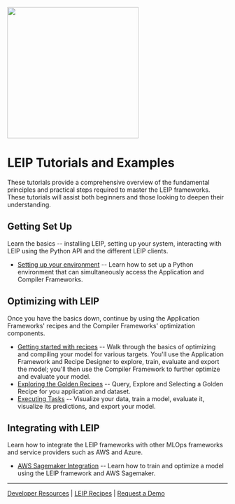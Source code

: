 <img src=https://latentai.com/wp-content/uploads/2022/10/logo.svg width=300/><br />

# LEIP Tutorials and Examples

These tutorials provide a comprehensive overview of the fundamental principles and practical steps required to master the LEIP frameworks.  These tutorials will assist both beginners and those looking to deepen their understanding.

## Getting Set Up

Learn the basics -- installing LEIP, setting up your system, interacting with LEIP using the Python API and the different LEIP clients.

* [Setting up your environment](/environment) -- Learn how to set up a Python environment that can simultaneously access the Application and Compiler Frameworks.

## Optimizing with LEIP

Once you have the basics down, continue by using the Application Frameworks' recipes and the Compiler Frameworks' optimization components.

* [Getting started with recipes](/notebooks/GettingStarted.ipynb) -- Walk through the basics of optimizing and compiling your model for various targets. You'll use the Application Framework and Recipe Designer to explore, train, evaluate and export the model; you'll then use the Compiler Framework to further optimize and evaluate your model.
* [Exploring the Golden Recipes](/notebooks/golden_recipe_tutorial.ipynb) -- Query, Explore and Selecting a Golden Recipe for you application and dataset.
* [Executing Tasks](/notebooks/executing_recipe.ipynb) --  Visualize your data, train a model, evaluate it, visualize its predictions, and export your model.

## Integrating with LEIP

Learn how to integrate the LEIP frameworks with other MLOps frameworks and service providers such as AWS and Azure.

* [AWS Sagemaker Integration](examples/aws_sagemaker.md) -- Learn how to train and optimize a model using the LEIP framework and AWS Sagemaker.


***

[Developer Resources](https://docs.latentai.io) |
[LEIP Recipes](https://docs.latentai.io/leip-recipes/) |
[Request a Demo](https://latentai.com/contact-us/)
